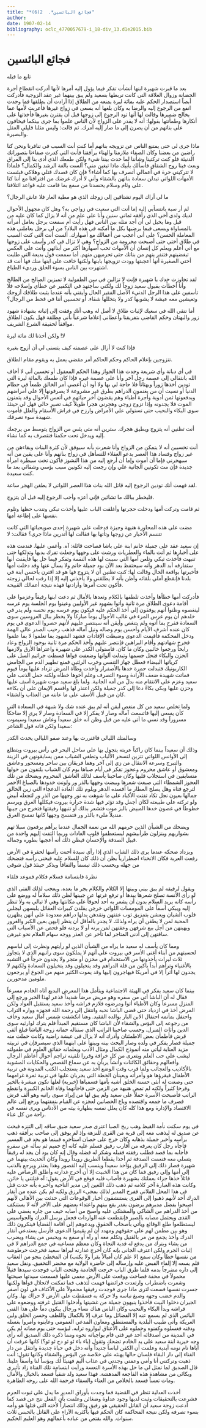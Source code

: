 ```yaml
---
title: "*فجائع البائسين*.  2(6)"
author: 
date: 1907-02-14
bibliography: oclc_4770057679-i_18-div_13.d1e2015.bib
---
```




#  فجائع البائسين 


 تابع ما قبله 

 بعد ما قبرت شهيرة ابنها أنشأت تفكر فيما يؤول إليه أمرها لأنها أدركت انقطاع أجرة الحضانة وزوال العلاقة التي كانت تربطها بسعيد ولم يبق بينهما غير عقد الزوجية فأدركت أيضاً استصدار الحكم عليه بمائة ليرة يمنعه من الطلاق إذا أرادت أن يطلقها فما وجدت انفع من الرجوع إليه والرضا به وكان بلغها أنه يسعى في زواج غيرها فأعربت لأمها عما يخالج ضميرها وقالت لها أنها تود الرجوع إلى زوجها قبل أن يقترن بغيرها فأخذتها على أنكارها وطمأنتها بقولها: أنه لا يقدر على الزواج لأن الناس علموا بما جرى بينكما فيخافون على بناتهم من أن يصرن إلى ما صار إليه أمرك. ثم قالت: وليس مثلنا قليلي العقل والبصيرة. 

 ماذا جرى لي حتى يمتنع الناس عن تزويجه بناتهم أما كنت أنت السبب في تنافرنا ونحن كنا راضين من بعضنا وكان الصفاء ملازمنا والهناء يرأفقنا فأنت التي كدرت صفاءنا بتصوراتك الدنيئة فلو كنت تركتينا وشأننا لما حدث بيننا شيء ولكن طمعك الذي أدى بنا إلى الفراق وبعث فينا روح الشقاق فأسألك بأبيك ماذا تبغين مني؟ ألست بالغة الرشد والكمال؟ فلماذا لا تتركيني حرة في أعمالي أتصرف بها كما أشاء؟ فإن كان قصدك قتلي وهلاكي فبئست الأمهات اللواتي تبدلن سعادة بناتهن بالشقاء وأني لا أدرك غرضك من افتراقنا مع أننا كنا على وئام وسلام يحسدنا من سمع بما قامت عليه قواعد ائتلافنا. 

 ما لي أراك اليوم تشتاقين إلي زوجك الذي هو مطية العار فلا عاش الرجال؟ 

 لم أر سبة بانتسأبي إليه إما أنت التي سعيت في زواجي به؟ وهل كان مجهول الأحوال لديك ولدى أخي الذي رأفقه  ثماني  سنين وأنا على علم من أنه لا يزال كما كان عليه من قبل وما يخيل لي أن أجد مثله بين الناس فهل رأيت أم سمعت برجل يعامل أمرأته بالمساواة ويسعى فيما يرضيها بكل ما أمكنه في هذه البلاد؟ من لي برجل يعاملني هذه المعاملة الحسن؟ على أني أعجب من أعمالك مع أصهارك. ألست أنت التي كنت السبب في طلاق أختي حتى أصبحت محرومة من الزواج؟ وهي لا تزال في كدر وأسف على زوجها مع أني أعلم ويعلم كل إنسان أن الأمهات تحب أصهارها أكثر من أبنائهن وأنت   على العكس   تبغضينهم فتنفر ينهم من بناتك حتى تحرميهن منهم. أما سمعت قول بديعة التي طلبت أختي الصغيرة أنها أعجبتها وودت تزويجها بابنها ولكنها خافت على ابنها منك فها أنت قد اشتهرت بين الناس بسوء الخلق ورديء الطباع. 

 لقد تجاوزت حدك يا شهيرة فإنت لا تزالين في سن الطفولية لا تميزين الصالح من الطالح وأنا أخطأت بقبول سعيد زوجاً لك ولكني سأجتهد في التكفير عن خطأي وإصلاحه فلا تأسفين على هذا الرجل الدنيء الأصل الفقير الحال وأيقني بأنه عندما يثبت طلاقك أزوجك وتعيشين معه عيشة لا يشوبها كدر ولا يتخللها شقاء. أو تحسبين أننا في قحط من الرجال؟ 

 أما تتقي الله في سعيك لإثبات طلاق لا أصل له وهب أنك وفقت إلى إثباته بشهادة شهود زور والبهتان وحكم القاضي بتفريقنا وأعطاني إعلاما شرعياً بأني مطلقة فهل يكون الطلاق موافقاً لحقيقة الشرع الشريف. 

 لا! ولكن أخذنا لك  مائة  ليرة 

 فإذا كنت لا أزال على عصمته كيف يتسنى لي أن أزوج بغيره 

 تتزوجين بإعلام الحاكم وحكم الحاكم أمر مقضي يعمل به ويقوم مقام الطلاق. 

 في أي ديانة وأي شريعة وجدت هذا الجواز وهذا الحكم المعقول أو تحسين أني لا أخاف الله بانتقالي إلى عصمة رجل آخر وأنا على عصمة غيره فإذا كان طمعك بالمائة ليرة التي تودين أخذها زوراً وبهتاناً فلا حاجة لي بها ولا أود أن أعصي أمر الخالق طمعاً في حطام الدنيا أو نسيت أن من يغنمون الدراهم بطرق غير مشروعة لا يصرفونها إلا على أمراضهم ويدفعونها ثمن أدوية وأجرة أطباء وهم يقضون آخر حياتهم في أتعس الأحوال وقد يتمنون الموت فلا يجدونه وإذا تزوج زوجي وهجرني هجراً طويلاً كيف تصير حالي فهل لي حينئذ سوى البكاء والنحيب حتى تستولي علي الأمراض وارزح في فراش الأسقام والعلل فأموت شهيدة سوء تصرفك. 

 أنت تظنين أنه يتزوج ويطيق هجرك. سترين أنه متى يئس من الزواج يتوسط من يرجعك إليه ويدخل تحت حكمنا فنتصرف به كما نشاء. 

 أنت تحسبين أنه لا يتمكن من الزواج وأنا شعرت بأنه سيوفق لأن كثرة البنات وبقاءهن من غير زواج وفساد هذا العصر يدعو العقلاء للتسأهل في زواج بناتهم وأنا على يقين من   أنه سيهجرني فإما أن أموت وإما أن أرجع إليه من هذا النشوز فأكون تحت سيطرة امرأة جديدة فإن مت تكونين الجانية علي وإن رجعت إليه تكونين سبب بؤسي وشقائي بعد ما كنت سعيدة.  

 لقد فهمت أنك تودين الرجوع إليه قاتل الله بنات هذا العصر اللواتي لا يطقن الهجر ساعة. 

 فليخطر ببالك ما تشائين فإني أعزه وأحب الرجوع إليه فبل أن يتزوج. 

 ثم قامت وتركت أمها ودخلت حجرتها وأغلقت الباب عليها وأخذت تبكي وتندب حظها وتلوم نفسها على إطاعة أمها. 

 مضت على هذه المحاورة هنيهة وجيزة فدخلت على شهيرة  إحدى  صويحباتها التي كانت تتنسم الأخبار عن زوجها وتأتها بها فقالت لها أتدرين ماذا جرى؟ فقالت: لا 

 إن سعيد عقد على جميلة خانم ابنة علي باشا فصاحت قائلة: آه. وأغمي عليها. فندمت هذه على أخبارها ثم أتت بالماء والعطريات ورشت على وجهها وجعلت تفرك يديها وتدلكها حتى تنبهت فأخذت تبكي وتلعن أمها التي سببت لها هذه النقمة وتفكر فيما حل بها فأيقنت أنها ستفارقه أبد الدهر وأنه سيحتفظ بعد الآن بود جميلة خانم ولا يسأل عنها وقد دخلت أمها فأخبرتها بواقعة الحال وقالت لها: كنت تظنين أن لا يتزوج فها هو قد اقترن بأحسن ابنة في بلدنا فإنقطع أملي بلقائه وأظن بأنه لا يطلقني ولا يأخذني إليه إلا إذا رقت لحالي زوجته فأكون تحت أمرها وأرادتها فهذه نتيجة أعمالك القبيحة. 

 فأدركت أمها خطأها وأخذت تلطفها بالكلام وتعدها بالأمال ثم دعت ابنها رفيقاً وعزموا على أقامة دعوى الطلاق مرة ثانية وأتوا بشهود غير الأوليين وعينوا يوم الجلسة يوم عرسه لينغصوه وظنوا أنهم يوفقون إلى أخذ الحكم عليه فيكون يوم عرسه يوم نحسه ولم يدر في خلدهم أن يوم عرس المرء في غالب الأحوال يوماً مباركاً ولا يخطر ببال العروسين سوى السعادة ففرح بما أتوه ولم يتنغص وأيقن أنه سينتصر عليهم لأنهم حصروا الدعوى في يوم كان عنده أشرف الأيام وأحسن يوم وصاله ونيل آماله فذهب رحيب الصدر عالي الهمة ودخل المحكمة فأقيمت الدعوى وضبطت الإفادات فشهد الشهود بما تعلموا لا بما علموا فجرح شهادتهم وأقام البراهين فإنتصر عليهم وأخذ الحكم مرة ثانية بوجود الزواج وعاد رابحاً ورجعوا خائبين وكان ما كان. فاستولى الكدر على شهيرة   واعتراها الأرق ولازمها الحزن والبكاء فنحل جسمها وتبدلت ألوانها وضعفت قواها فسطت جراثيم السل على كرياتها البيضاء فعطل جهاز التنفس وخرب الرئتين فمنع تطهير الدم من الحامض الكاربونيك فتبدلت حمرة خدها بالأصفرار وأخذت وطأة المرض تزداد عليها يوماً فيوم فماتت شهيدة ضعف الأرادة وسوء التصرف وعلم أخوها خطأه ولكنه حمل الذنب على سعيد وعزم على الانتقام منه بدلً من أمه الجانية. ولما بلغ سعيد موت شهيرة أسف عليها وحزن عليها وبكى بكاءً دعا إلى كدر جميلة ولكن اعتذر لها وأقسم الإيمان على أن بكاءه كان من قبيل الأسف على ما عانته من العذاب والشقاء.  

 ولما تخلص سعيد من كل منغص أيقن أنه لم يبق عنده شك ولا شبهة في السعادة التي كأن يسعى إليها فاتسعت آماله وصار لا يفكر إلا في السعادة وصار لا يرى إلا ضاحكاً مسروراً وقد نسي ما أتى عليه من قبل وظن أنه خلق سعيداً وعاش سعيداً وسيموت سعيدا ولكن فاته قول الشاعر: 

 وسالمتك الليالي فاغتررت بها   وعند صفو الليالي يحدث الكدر  

 وذلك أن سعيداً بينما كان راكباً عربته يتجول بها على ساحل البحر في رأس بيروت ويتطلع إلى الأوانس اللواتي تتزين لتسحر الألباب وتطغي الشباب ممن يسابقونهن في الزينة والتبرج وسرعة الانتقال من زي إلى آخر وهما فريقان بين ساحر ومسحور وعاشق ومعشوق أو عاشق محروم وعجوز تفكر في أيام صباها يوم كان الشباب يلتفون من حولها متسابقين في استجلاب قلبها وكان صاحبنا يأسف لذلك العاشق المحروم ويضحك من تلك العجوز الشمطاء التي صبغت شعرها وبيضت وجهها بالذر ور ولونت خدودها بالصباغ الأحمر لترجع فتاة وهل يصلح العطار ما أفسده الدهر ويلوم تلك الغادة الدعجاء التي زين الخالق جمالها بعيون نجل تكاد تفتت الأكباد على ما شوهت به نور وجهها من الذر ور لتجعله أبيض ولو تركته على طبيعته لكان أجمل وقد تؤثر فيها شدة حرارة بيروت فيكللها العرق ويرسم خطوطاً في غصون خدها المبيض بالبز موت فتشعر بذلك أو تنبهها رفيقتها فتخرج من جيبها منديلاً مليء بالذر ور فتمسح وجهها كانها تمسح العرق. 

 ويضحك من الشبأن الذين حرمهم الله من نعمة الجمال عندما يرأهم يرفعون سبلا تهم بشواربهم وينزلون طرأبيشهم ليستعطفوا قلوب الغادات وربما التفت إليهم واحدة من قبيل   الصدقة والإحسأن فيظن ذلك أنه أعجبها بطوره وجماله. 

 ويزداد ضحكه عندما يرى ذلك الشاب الذي إذا رأى سيدة أحنت رأسها لحفرة في الأرض رفعت العربة فكان الانحناء اضطرارياً يظن أن ذلك كان للسلام عليه فيحني رأسه فتضحك من جهله ويحسب ذلك تبسماً والتفافاً ويذكر حينئذ قول شوقي 

 نظرة فابتسامة فسلام   فكلام فموعد فلقاء  

 ويقول لرفيقه لم يبق بيني وبينها إلا الكلام والكلام يجر ما بعده. ويعجب لذلك الفتى الذي لو رأى الآنسة تصلح شعرها بيدها أو ترفع غرتها عن جبينها لظن ذلك سلاماً له ووضع على رأسه كانه يريد السلام بدون أن يشعر به  أحد  لحوقاً على مكانتها وهي لا تبالي به ولا تنظر إليه ويبكي أسفاً على المومسات اللواتي خرجن يقلدن كبيرات العقائل يلبسهن ليجلبن قلوب   الشبان ويعشن بتمزيق ثوب عفتهن ونقدهن بدلها دراهم معدودة على أنهن يظهرن المحبة لمن لا يطقن أن يراه ولذلك لا يجدر بالعأقل أن ينظر إليهن بعين الكبر والغرور ويهينهن من أجل بيع شرفهن وعفتهن لمن يرنه أو لا يردنه فلو فحص عن الأسباب التي ساقتهن إلى أدنى المتاجر لما تأخر عن العذر ووجه سهام الملام نحو غيرهن. 

 ومما كان يأسف له سعيد ما يراه من الشبأن الذين لو رأيتهم ونظرت إلى لباسهم لحسبتهم من أبناء أغنى الأسر في بيروت على أنهم لا يملكون سوى راتبهم الذي لا يتجاوز  ثلاث  ليرات يأخذونها من الاستخدام في مخزن أو متجر ولا يجدون حرجاً في التشبه بالأغنياء وترأهم أبداً باكين من قلة الدراهم وقد يتخيلون وقد يتخيلون السعادة ولكنهم لا يجدون لها أثراً إلا في أمريكا فيهاجرون إليها وقد يموت الكثير منهم من الجوع أو يرجعون ملومين مدحورين. 

 بينما كان سعيد يفكر في الهيئة الاجتماعية ويتأمل هذا المعرض البديع أتاه الخادم مسرعاً فقال له أن الباشا أتى من سفره وهو مريض مرضاً شديداً فذعر لهذا الخبر ورجع إلى المنزل مسرعاً وكان الأطباء أتوا ومرضوه فلازم فراشه وأخذ سعيد يستقبل العواد ولكن المرض أخذ في ازدياد حتى قضى الباشا نحبه وانتقل إلى رحمة الله فجهزه وواره التراب واحتفل بمأتمه احتفال الابن البار بوالده الفقيد. وهنا انكشفت شمس آمال سعيد وخاف من رجوعه إلى البؤس والشقاء لأن الباشا كان مستقيم المبدأ فلم يترك لوارثيه سوى الدين   وأثاث المنزل. وحسب صاحبنا الراتب الذي ستناله حماته زوجة الباشا فبلغ ألفي قرش فأطمأن بعض الاطمئنان وأدرك أنه لا يزال في عيشة راضية وكانت حملت منه جميلة فصار يفكر في ولده وصار البحث بينه وبينها على ابنهما الذي سيصرفإن في تربيته مزيد العناية ليأتي منه أنموذج الكمال ومثال الأدب ويعلمانه حقائق العلوم في طفولته ليشب على حب العلم ويتعرى من كل خرافة وقررا تلقينه تراجم أحوال أعاظم الرجال وأفعالهم وحقائق الكائنات وأنشآ يربآن به عن سماع القصص والحكايات المشوبة بالأكاذيب والعجائب ولما قرب وقت الوضع أخذ سعيد يستجلب الكتب المدونة في تربية الأطفال فيقرؤها هو وأمرأته ويعينأن الخطة التي يجريان عليها في تربية ثمرة غرامهما حتى وضعت له أنثى حسنة الخلق أشبه بأمها فسمياها (خبرية) لعلها تكون مبشرة بالخير وفرحا كثيراً ولكنه لم تمض هنيهة من الزمن حتى فاجأتهما وفاة الخانم الكبيرة وانقطع الراتب فأصبحت الأسرة حملاً على سعيد ولم يبق لها من إيراد سوى راتبه وهو  ألف  قرش فصرف ما جمعه واقتصده وباع الحصانين لعجزه عن القيام بنفقتهما ورجع إلى عالم الاقتصاد والإدارة ومع هذا كله كان يعلل نفسه بطهارة بيته من الأدناس ويرى نفسه في راحة من كل عناء.  

 في يوم سكنت نأمة القيظ وهب ريح الصبا اعترى صدر سعيد ضيق ساقه إلى التنزه فبحث عن صديق له ليذهب معه إلى قرية من القرى للنزهة وإذ لم يوفق إلى صاحب يرأفقه ذهب برأسه وأخبر جميلة بذهابه وكان خرج على حصان استأجره فبينما هو يجد في المسير فاجأه رجل كان يعرفه من أقارب رفيق فسلم عليه كانه أخ حميم ثم سأله عن سفره فأجابه بما قصد فطلب رفقته فقبله وشكر له فضله وقال إنه كان يود أن يجد له رفيقاً يتسلى معه فنعمت الصدفة ثم أخذا يقطعا الطريق رويداًَ رويداً وكان الحديث بينهما عن شهيرة فصار ذلك إلى الرفيق يؤأخذ سعيداً وينسب إليه القصور وهذا يعتذر ويرجع بالذنب إلى أمها وإلى رفيق فما كان من هذا الخبيث إلا أن أخرج غدارته وأطلق الرصاص عليه قائلاً خذها جزاء بعملتك بشهيرة فأصاب قلبه فوقع في الأرض يقول: آه قتلتني يا خائن. وكانت هذه العبارة آخر كلامه ثم ذهب ذلك اللعين إلى مدير الناحية وأخبره بأنه حدث قتل في هذا المحل الفلاني ففرح المدير لذلك بمجيء الرزق ولكنه لم يكن عنده من أنفار الدرك   أحد  لأنهم ذهبوا إلى القرى يستنشقون أخبار الوقوعات التي حدثت بين الأهالي لأنهم أصبحوا بفضل مديرهم يرضون بغدر يقع بينهم واعتداء بعضهم على الآخر لأنه لا يستنكف من أخذ الدراهم من الشاكي والمشتكى عليه وأصبح من أصابه حيف من جاره يغضي على القذى ويحتمل مصابه بالصبر فإنقطعت عنه الواردات فجعل يرسل الدرك والجواسيس ليستطلعوا طلع الوقائع ويأتي بأصحاب الحقوق ويدعوهم إلى أقامة القضايا فينكرون ذلك وهو بين مطمن لهم على حقوقهم ومهدد أن لم يقيموا الدعوى فأرسل يستدعي أنفار الدرك وأخذ يجمع من مر بالقتيل وتكلم معه أو رآه أو سمع به ويحبس من يشاء ويضرب من يشاء ويترك من يدفع له فدية النجاة وكان معظم مساعيه في جمع الدراهم لا في إثبات الجرم ولكن اعترف الجاني بإنه كان أخرج غدارته ليراها سعيد فخرجت خرطوشة من نفسها خطأ وكان سمع (لا علم كان أميالاً يقرأ ولا يكتب) أن المخطئ ينجو من العقاب فلم يسعه إلا إلقاء القبض عليه وإرساله إلى حاضرة الولاية مع محضر التحقيق. ونقل سعيد إلى داره مضرجاً بدمه فلما طرق الباب خرجت الخادمة وفتحت الباب فوجدت سيدها قتيلاً محمولاً في محفة فصاحت ووقعت على الأرض مغمى عليها فسمعت سيدتها صيحتها وشعرت باضطراب وارتعدت فرائضها فهمت لتذهب فما تمكنت لانحلال قواها ولكنها جسرت نفسها فسعت لترى ماذا جرى فوجدت رفيقها محمولاً على الأكتاف في لون أصفر والدم خضب وجهه وصبغ نباسه ولا حركة به فسقطت على الأرض لا حراك بها. وكان الجيران دخلوا البيت فأخذوا ينبهون   جميلة من غشيتها وأدخلوا القتيل غرفته ووضعوه على فراشه وبدأ البكاء والنحيب وكان الناس هناك نساء ورجال يبكون دماً على هذا الفتى البائس الذي لم يسمع عنه إلا الفضائل وما عرف إلا بالكمال واللطف وحسن الخلق ولين العريكة وأتى طبيب البلدية والمستنطق ومعاون المدعي العمومي وعاينوه وأمروا بغسله ودفنه فغسلوه وكفنوه وحملوه على الأعناق ليواروه ترابه. لبؤسه حتى يوم مماته لم يكن في المدينة من أصدقائه  أحد  غير فتى قام بواجباته نحوه ومما ذكره ذلك الصديق أنه رأى وجه خيرية ابنة سعيد على يد الخادم تضحك وتقول (باء باء ئو ئو دح ئو ئو؟) كانها عرفت أن أباها نام نومه أبدية وعلمت أن الكفن لباساً جديداً وأنه دخل في حياة جديدة وانتقل من دار الفناء إلى دار البقاء فلسان حالها يهنئه على خلاصة من   البؤس والشقاء وكانها تقول: أنت ذهبت وتركتني أنا وأمي وعمتي وجدتي في عذاب أليم فهنيئاً لك وبؤساً لنا وأسفاً علينا. قال الصديق لما تمثل لي ما حل بهذه الأسرة التعسة ورأيت ابتسامة تلك الفتاة زاد تأثيري وبكائي من مشاهدة هذه الفاجعة المدهشة. فهذا سعيد ولد شقياً فسعد بالخيال والأمال ومات تعساً فسعد بالخلاص من العناء والسقاء فرحمة الله على روحه الطاهرة. 

 أخذت العدلية تنظر في القضية فما وجدت بأوراق المدير ما يدل على ثبوت الجرم فشرعت بالتحقيقات وثبت لديها وجود عداوة وضغائن وعلمت بأن الفعل نتج عن قصد كما أدعت زوجة سعيد أن القاتل الحقيقي هو رفيق وذلك انتصاراًُ لأخته التي قتلها هو وأمه بسوء تصرفه ولكن نتيجة المحاكمة كان الحكم فيها بأكثرية الآراء على القاتل بالحبس  ثلاث  سنوات. والله يقتص من عباده بأعمالهم وهو العليم الحكيم. 
